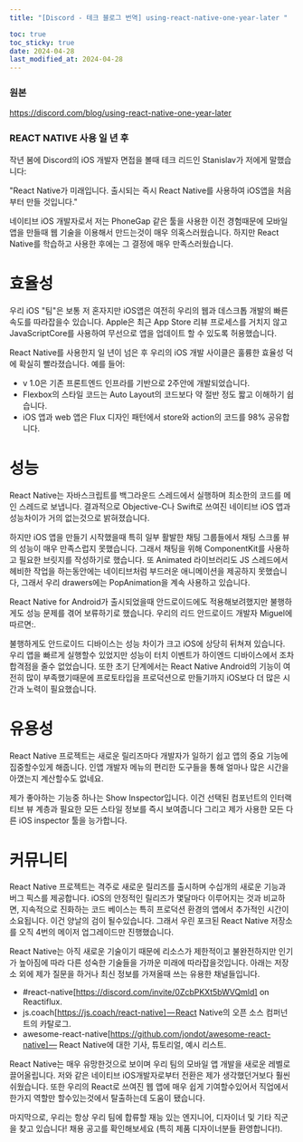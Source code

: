 ```yaml
---
title: "[Discord - 테크 블로그 번역] using-react-native-one-year-later "

toc: true
toc_sticky: true
date: 2024-04-28
last_modified_at: 2024-04-28
---
```


### 원본

https://discord.com/blog/using-react-native-one-year-later

### REACT NATIVE 사용 일 년 후

작년 봄에 Discord의 iOS 개발자 면접을 볼때 테크 리드인 Stanislav가 저에게 말했습니다:

"React Native가 미래입니다. 출시되는 즉시 React Native를 사용하여 iOS앱을 처음부터 만들 것입니다."

네이티브 iOS 개발자로서 저는 PhoneGap 같은 툴을 사용한 이전 경험때문에 모바일 앱을 만들때 웹 기술을 이용해서 만드는것이 매우 의혹스러웠습니다. 하지만 React Native를 학습하고 사용한 후에는 그 결정에 매우 만족스러웠습니다.

# 효율성

우리 iOS "팀"은 보통 저 혼자지만 iOS앱은 여전히 우리의 웹과 데스크톱 개발의 빠른 속도를 따라잡을수 있습니다. Apple은 최근 App Store 리뷰 프로세스를 거치지 않고 JavaScriptCore를 사용하여 무선으로 앱을 업데이트 할 수 있도록 허용했습니다.

React Native를 사용한지 일 년이 넘은 후 우리의 iOS 개발 사이클은 훌륭한 효율성 덕에 확실히 빨라졌습니다. 예를 들어:

- v 1.0은 기존 프론트엔드 인프라를 기반으로 2주안에 개발되었습니다.
- Flexbox의 스타일 코드는 Auto Layout의 코드보다 약 절반 정도 짧고 이해하기 쉽습니다.
- iOS 앱과 web 앱은 Flux 디자인 패턴에서 store와 action의 코드를 98% 공유합니다.

# 성능

React Native는 자바스크립트를 백그라운드 스레드에서 실행하며 최소한의 코드를 메인 스레드로 보냅니다. 결과적으로 Objective-C나 Swift로 쓰여진 네이티브 iOS 앱과 성능차이가 거의 없는것으로 밝혀졌습니다.

하지만 iOS 앱을 만들기 시작했을때 특히 일부 활발한 채팅 그룹들에서 채팅 스크롤 뷰의 성능이 매우 만족스럽지 못했습니다. 그래서 채팅을 위해 ComponentKit를 사용하고 필요한 브릿지를 작성하기로 했습니다. 또 Animated 라이브러리도 JS 스레드에서 헤비한 작업을 하는동안에는 네이티브처럼 부드러운 애니메이션을 제공하지 못했습니다, 그래서 우리 drawers에는 PopAnimation을 계속 사용하고 있습니다.

React Native for Android가 출시되었을때 안드로이드에도 적용해보려했지만 불행하게도 성능 문제를 겪어 보류하기로 했습니다. 우리의 리드 안드로이드 개발자 Miguel에 따르면:.

불행하게도 안드로이드 디바이스는 성능 차이가 크고 iOS에 상당히 뒤쳐져 있습니다. 우리 앱을 빠르게 실행할수 있었지만 성능이 터치 이벤트가 하이엔드 디바이스에서 조차 합격점을 줄수 없었습니다. 또한 초기 단계에서는 React Native Android의 기능이 여전히 많이 부족했기때문에 프로토타입을 프로덕션으로 만들기까지 iOS보다 더 많은 시간과 노력이 필요했습니다.

# 유용성

React Native 프로젝트는 새로운 릴리즈마다 개발자가 일하기 쉽고 앱의 중요 기능에 집중할수있게 해줍니다. 인앱 개발자 메뉴의 편리한 도구들을 통해 얼마나 많은 시간을 아꼈는지 계산할수도 없네요.

제가 좋아하는 기능중 하나는 Show Inspector입니다. 이건 선택된 컴포넌트의 인터랙티브 뷰 계층과 필요한 모든 스타일 정보를 즉시 보여줍니다 그리고 제가 사용한 모든 다른 iOS inspector 툴을 능가합니다.

# 커뮤니티

React Native 프로젝트는 격주로 새로운 릴리즈를 출시하며 수십개의 새로운 기능과 버그 픽스를 제공합니다. iOS의 안정적인 릴리즈가 몇달마다 이루어지는 것과 비교하면, 지속적으로 진화하는 코드 베이스는 특히 프로덕션 환경의 앱에서 추가적인 시간이 소요됩니다. 이건 양날의 검이 될수있습니다. 그래서 우린 포크된 React Native 저장소를 오직 4번의 메이저 업그레이드만 진행했습니다.

React Native는 아직 새로운 기술이기 때문에 리소스가 제한적이고 불완전하지만 인기가 높아짐에 따라 다른 성숙한 기술들을 가까운 미래에 따라잡을것입니다. 아래는 저장소 외에 제가 질문을 하거나 최신 정보를 가져올때 쓰는 유용한 채널들입니다.

- #react-native[https://discord.com/invite/0ZcbPKXt5bWVQmld] on Reactiflux.
- js.coach[https://js.coach/react-native] — React Native의 오픈 소스 컴퍼넌트의 카탈로그.
- awesome-react-native[https://github.com/jondot/awesome-react-native] — React Native에 대한 기사, 튜토리얼, 예시 리스트.

React Native는 매우 유망한것으로 보이며 우리 팀의 모바일 앱 개발을 새로운 레벨로 끌어올립니다. 저와 같은 네이티브 iOS개발자로부터 전환은 제가 생각했던거보다 훨씬 쉬웠습니다. 또한 우리의 React로 쓰여진 웹 앱에 매우 쉽게 기여할수있어서 직업에서 한가지 역할만 할수있는것에서 탈출하는데 도움이 됐습니다.

마지막으로, 우리는 항상 우리 팀에 합류할 재능 있는 엔지니어, 디자이너 및 기타 직군을 찾고 있습니다! 채용 공고를 확인해보세요 (특히 제품 디자이너분들 환영합니다!).
